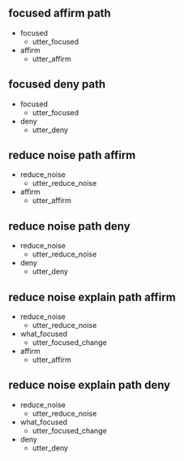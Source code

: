## focused affirm path
* focused
  - utter_focused
* affirm
  - utter_affirm
  
## focused deny path
* focused
  - utter_focused
* deny
  - utter_deny

## reduce noise path affirm
* reduce_noise
  - utter_reduce_noise
* affirm
  - utter_affirm

## reduce noise path deny
* reduce_noise
  - utter_reduce_noise
* deny
  - utter_deny 

## reduce noise explain path affirm
* reduce_noise
  - utter_reduce_noise
* what_focused
  - utter_focused_change
* affirm
  - utter_affirm

## reduce noise explain path deny
* reduce_noise
  - utter_reduce_noise
* what_focused
  - utter_focused_change
* deny
  - utter_deny
